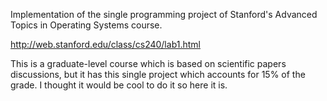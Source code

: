 Implementation of the single programming project of Stanford's Advanced Topics in Operating Systems course. <br />

http://web.stanford.edu/class/cs240/lab1.html
<br />

This is a graduate-level course which is based on scientific papers discussions, but it has this single
project which accounts for 15% of the grade. I thought it would be cool to do it so here it is. 